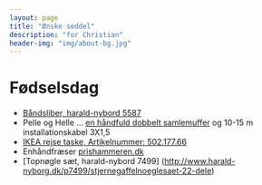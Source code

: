 ```yaml
---
layout: page
title: "Ønske seddel"
description: "for Christian"
header-img: "img/about-bg.jpg"
---
```

# Fødselsdag

 * [Båndsliber, harald-nybord 5587](http://www.harald-nyborg.dk/p5587/selekta-baandsliber-900w-xx116)
 * Pelle og Helle ... [en håndfuld dobbelt samlemuffer](http://www.harald-nyborg.dk/p5388/samlemuffe-dobbel-2-5mm-100stk) og 10-15 m installationskabel 3X1,5
 * [IKEA rejse taske, Artikelnummer: 502.177.66](http://www.ikea.com/dk/da/catalog/products/50217766/)
 * Enhåndfræser [prishammeren.dk](http://www.prishammeren.dk/shop/makita-enhaandsfraeser-5019p.html)
 * [Topnøgle sæt, harald-nybord 7499] (http://www.harald-nyborg.dk/p7499/stjernegaffelnoeglesaet-22-dele)




